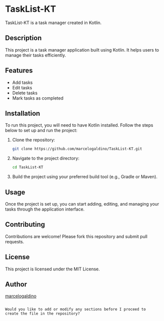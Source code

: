 # TaskList-KT

TaskList-KT is a task manager created in Kotlin.

## Description

This project is a task manager application built using Kotlin. It helps users to manage their tasks efficiently.

## Features

- Add tasks
- Edit tasks
- Delete tasks
- Mark tasks as completed

## Installation

To run this project, you will need to have Kotlin installed. Follow the steps below to set up and run the project:

1. Clone the repository:
   ```bash
   git clone https://github.com/marcelogaldino/TaskList-KT.git
   ```
2. Navigate to the project directory:
   ```bash
   cd TaskList-KT
   ```
3. Build the project using your preferred build tool (e.g., Gradle or Maven).

## Usage

Once the project is set up, you can start adding, editing, and managing your tasks through the application interface.

## Contributing

Contributions are welcome! Please fork this repository and submit pull requests.

## License

This project is licensed under the MIT License.

## Author

[marcelogaldino](https://github.com/marcelogaldino)
```

Would you like to add or modify any sections before I proceed to create the file in the repository?
